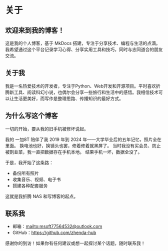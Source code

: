 
# 关于
## 欢迎来到我的博客！

这是我的个人博客，基于 MkDocs 搭建，专注于分享技术、编程与生活的点滴。我希望通过这个平台记录学习心得、分享实用工具和技巧，同时与志同道合的朋友交流。

## 关于我

我是一名热爱技术的开发者，专注于Python、Web开发和开源项目。平时喜欢折腾新工具、阅读科幻小说，也偶尔会分享一些旅行和生活中的感悟。我相信技术可以让生活更美好，而写作是整理思路、传播知识的最好方式。

## 为什么写这个博客

一切的开始，要从我的旧手机被修坏说起。

我的 一加8T 陪伴了我 2019 年到 2024 年——大学毕业后的五年记忆，照片全在里面。
换电池也好，换镜头也罢，修着修着就黑屏了。
当时我没有买会员、防止被割韭菜，我一直把数据存在手机本地。
结果手机一坏，数据全没了。

于是，我开始了这条路：

- 备份所有照片
- 收集音乐、视频、电子书
- 搭建各种配套服务

这就是我折腾 NAS 和写博客的起点。


## 联系我

- 邮箱：<a href="mailto:msoft77564532@outlook.com">mailto:msoft77564532@outlook.com</a>
- GitHub：<a href="https://github.com/zhenda-hub" target="_blank">https://github.com/zhenda-hub</a>

感谢你的到访！如果你有任何建议或想一起探讨某个话题，随时联系我！


